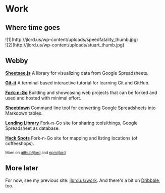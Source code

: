 # Work
## Where time goes

<div id="work-photos">
  <div class="half">
    ![1](http://jlord.us/wp-content/uploads/speedfatality_thumb.jpg)
  </div>
  <div class="r half">
    ![2](http://jlord.us/wp-content/uploads/stuart_thumb.jpg)
  </div>
</div>

## Webby

[**Sheetsee.js**](https://jlord.github.io/sheetsee.js) A library for visualizing data from Google Spreadsheets.

[**Git-it**](https://jlord.github.io/sheetsee.js) A terminal based interactive tutorial for learning Git and GitHub.

[**Fork-n-Go**](https://jlord.github.io/forkngo) Building and showcasing web projects that can be forked and used and hosted with minimal effort.

[**Sheetdown**](https://github.com/jlord/sheetdown) Command line tool for converting Google Spreadsheets into Markdown tables.

[**Lending Library**](https://jlord.github.io/lending-library) Fork-n-Go site for sharing tools/things, Google Spreadsheet as database.

[**Hack Spots**](https://jlord.github.io/hack-spots) Fork-n-Go site for mapping and listing locations (of coffeeshops).

<small class="meta">More on <a href="http://github.com/jlord" target="_blank">github/jlord</a> and <a href="http://www.npmjs.org/jlord">npm/jlord</a></small>

## More later

For now, see my previous site: [jlord.us/work](http://jlord.us/hello). And there's a bit on <a href="http://dribbble.com/jlord">Dribbble</a>, too.
